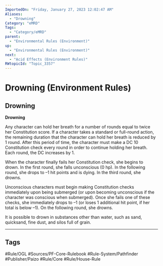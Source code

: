 ```yaml
---
ImportedOn: "Friday, January 27, 2023 12:02:47 AM"
Aliases:
  - "Drowning"
Category: "eMRD"
Tags:
  - "Category/eMRD"
parent:
  - "Environmental Rules (Environment)"
up:
  - "Environmental Rules (Environment)"
next:
  - "Acid Effects (Environment Rules)"
RWtopicId: "Topic_3357"
---
```

# Drowning (Environment Rules)
## Drowning
**Drowning**

Any character can hold her breath for a number of rounds equal to twice her Constitution score. If a character takes a standard or full-round action, the remaining duration that the character can hold her breath is reduced by 1 round. After this period of time, the character must make a DC 10 Constitution check every round in order to continue holding her breath. Each round, the DC increases by 1.

When the character finally fails her Constitution check, she begins to drown. In the first round, she falls unconscious (0 hp). In the following round, she drops to –1 hit points and is dying. In the third round, she drowns.

Unconscious characters must begin making Constitution checks immediately upon being submerged (or upon becoming unconscious if the character was conscious when submerged). Once she fails one of these checks, she immediately drops to –1 (or loses 1 additional hit point, if her total is below –1). On the following round, she drowns.

It is possible to drown in substances other than water, such as sand, quicksand, fine dust, and silos full of grain.


---
## Tags
#Rule/OGL #Sources/PF-Core-Rulebook #Rule-System/Pathfinder #Publisher/Paizo #Rule/Core #Rule/House-Rule

